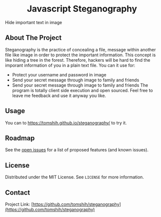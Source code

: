 <br />
<p align="center">
  <h1 align="center">Javascript Steganography</h1>
  <p>Hide important text in image</p>
</p>


## About The Project

Steganography is the practice of concealing a file, message within another file like image in order to protect the important information. This concept is like hiding a tree in the forest. Therefore, hackers will be hard to find the imporant information of you in a plain text file. You can it use for:
* Protect your username and password in image
* Send your secret message through image to family and friends
* Send your secret message through image to family and friends
The program is totally client side execution and open sourced. Feel free to leave me feedback and use it anyway you like. 



## Usage

You can to https://tomshih.github.io/steganography/ to try it.

## Roadmap

See the [open issues](https://github.com/tomshih/steganography/issues) for a list of proposed features (and known issues).



<!-- LICENSE -->
## License

Distributed under the MIT License. See `LICENSE` for more information.



<!-- CONTACT -->
## Contact

Project Link: [https://github.com/tomshih/steganography](https://github.com/tomshih/steganography)

